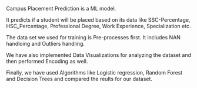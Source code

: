 Campus Placement Prediction is a ML model.

It predicts if a student will be placed based on its data like SSC-Percentage,	HSC_Percentage, Professional Degree,	Work Experience, Specialization	etc.

The data set we used for training is Pre-processes first. It includes NAN handloing and Outliers handling.

We have also implemented Data Visualizations for analyzing the dataset and then performed Encoding as well.

Finally, we have used Algorithms like Logistic regression, Random Forest and Decision Trees and compared the reults for our dataset.
